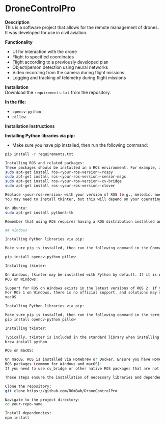 # DroneControlPro

**Description**  
This is a software project that allows for the remote management of drones. It was developed for use in civil aviation.

**Functionality**  
- UI for interaction with the drone  
- Flight to specified coordinates  
- Flight according to a previously developed plan  
- Object/person detection using neural networks  
- Video recording from the camera during flight missions  
- Logging and tracking of telemetry during flight missions  

**Installation**  
Download the `requirements.txt` from the repository.

**In the file:**  
- `opencv-python`  
- `pillow`  

**Installation Instructions**  

**Installing Python libraries via pip:**  
- Make sure you have pip installed, then run the following command:  
```bash
pip install -r requirements.txt

Installing ROS and related packages:
These packages should be installed in a ROS environment. For example, installation for Ubuntu can occur like this (assuming you already have a ROS system installed and configured):
sudo apt-get install ros-<your-ros-version>-rospy  
sudo apt-get install ros-<your-ros-version>-sensor-msgs  
sudo apt-get install ros-<your-ros-version>-cv-bridge  
sudo apt-get install ros-<your-ros-version>-clover

Replace <your-ros-version> with your version of ROS (e.g., melodic, noetic, etc.). ```markdown Additional Dependencies:
You may need to install tkinter, but this will depend on your operating system:

On Ubuntu:
sudo apt-get install python3-tk

Remember that using ROS requires having a ROS distribution installed and a configured working environment. Ensure that ROS is correctly installed and initialized in your project.

## Windows

Installing Python libraries via pip:

Make sure pip is installed, then run the following command in the Command Prompt:

pip install opencv-python pillow

Installing tkinter:

On Windows, tkinter may be installed with Python by default. If it is not, try reinstalling Python and ensure that the tkinter option is selected in the installer.
ROS on Windows:

Support for ROS on Windows exists in the latest versions of ROS 2. If you are using ROS 2, follow the official installation instructions.
For ROS 1 on Windows, there is no official support, and solutions may require using Windows Subsystem for Linux (WSL) to simulate a Linux environment.
macOS

Installing Python libraries via pip:

Make sure pip is installed, then run the following command in the terminal:
pip install opencv-python pillow

Installing tkinter:

Typically, tkinter is included in the standard library when installing Python through official distributions. If it is not, consider installing Python via Homebrew to ensure tkinter is included:
brew install python

ROS on macOS:

On macOS, ROS is installed via Homebrew or Docker. Ensure you have Homebrew installed and follow the official instructions for installing ROS 2 via Homebrew. For ROS 1, you can use Docker containers with a Linux-ROS environment installed.
ROS packages (common for Windows and macOS):
If you need to use cv_bridge or other native ROS packages that are not directly available for your platform, consider using Docker environments with suitable Linux distributions where ROS is officially supported.

These steps ensure the installation of necessary libraries and dependencies for developing applications that use the specified libraries on Windows and macOS. Ensure that your system fully meets the requirements of each technology you are using.

Clone the repository:
git clone https://github.com/R0mBab/DroneControlPro

Navigate to the project directory:
cd your-repo-name

Install dependencies:
npm install
